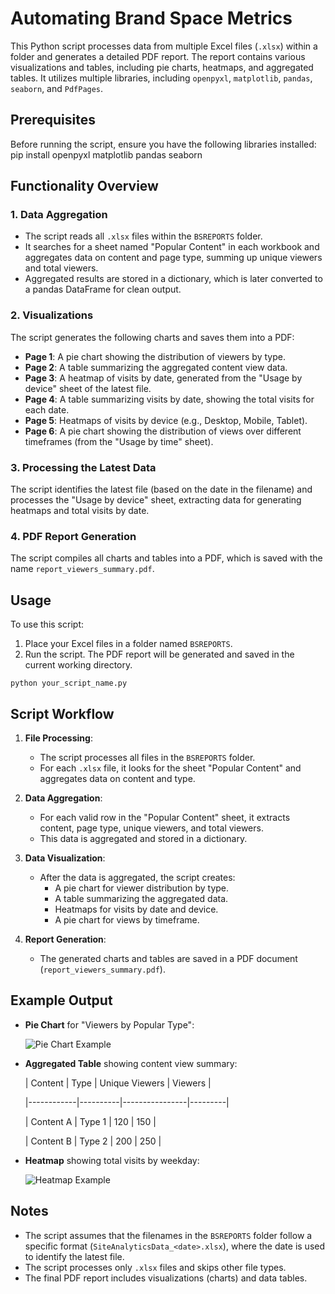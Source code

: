 # Automating Brand Space Metrics

This Python script processes data from multiple Excel files (`.xlsx`) within a folder and generates a detailed PDF report. The report contains various visualizations and tables, including pie charts, heatmaps, and aggregated tables. It utilizes multiple libraries, including `openpyxl`, `matplotlib`, `pandas`, `seaborn`, and `PdfPages`.

## Prerequisites

Before running the script, ensure you have the following libraries installed:
pip install openpyxl matplotlib pandas seaborn

## Functionality Overview

### 1. **Data Aggregation**
   - The script reads all `.xlsx` files within the `BSREPORTS` folder.
   - It searches for a sheet named "Popular Content" in each workbook and aggregates data on content and page type, summing up unique viewers and total viewers.
   - Aggregated results are stored in a dictionary, which is later converted to a pandas DataFrame for clean output.

### 2. **Visualizations**
   The script generates the following charts and saves them into a PDF:

   - **Page 1**: A pie chart showing the distribution of viewers by type.
   - **Page 2**: A table summarizing the aggregated content view data.
   - **Page 3**: A heatmap of visits by date, generated from the "Usage by device" sheet of the latest file.
   - **Page 4**: A table summarizing visits by date, showing the total visits for each date.
   - **Page 5**: Heatmaps of visits by device (e.g., Desktop, Mobile, Tablet).
   - **Page 6**: A pie chart showing the distribution of views over different timeframes (from the "Usage by time" sheet).
   
### 3. **Processing the Latest Data**
   The script identifies the latest file (based on the date in the filename) and processes the "Usage by device" sheet, extracting data for generating heatmaps and total visits by date.

### 4. **PDF Report Generation**
   The script compiles all charts and tables into a PDF, which is saved with the name `report_viewers_summary.pdf`.

## Usage

To use this script:

1. Place your Excel files in a folder named `BSREPORTS`.
2. Run the script. The PDF report will be generated and saved in the current working directory.

`python your_script_name.py`

## Script Workflow

1. **File Processing**:
   - The script processes all files in the `BSREPORTS` folder.
   - For each `.xlsx` file, it looks for the sheet "Popular Content" and aggregates data on content and type.
   
2. **Data Aggregation**:
   - For each valid row in the "Popular Content" sheet, it extracts content, page type, unique viewers, and total viewers.
   - This data is aggregated and stored in a dictionary.
   
3. **Data Visualization**:
   - After the data is aggregated, the script creates:
     - A pie chart for viewer distribution by type.
     - A table summarizing the aggregated data.
     - Heatmaps for visits by date and device.
     - A pie chart for views by timeframe.
   
4. **Report Generation**:
   - The generated charts and tables are saved in a PDF document (`report_viewers_summary.pdf`).

## Example Output

- **Pie Chart** for "Viewers by Popular Type":
  
  ![Pie Chart Example](<img width="361" alt="image" src="https://github.com/user-attachments/assets/d1dcd5ed-196f-47a0-8190-2435e9029f54" />)

- **Aggregated Table** showing content view summary:

  | Content    | Type     | Unique Viewers | Viewers |

  |------------|----------|----------------|---------|

  | Content A  | Type 1   | 120            | 150     |

  | Content B  | Type 2   | 200            | 250     |
  
- **Heatmap** showing total visits by weekday:

  ![Heatmap Example](<img width="890" alt="image" src="https://github.com/user-attachments/assets/a0dfbba0-e727-4cf7-a340-fd96a54de620" />)

## Notes

- The script assumes that the filenames in the `BSREPORTS` folder follow a specific format (`SiteAnalyticsData_<date>.xlsx`), where the date is used to identify the latest file.
- The script processes only `.xlsx` files and skips other file types.
- The final PDF report includes visualizations (charts) and data tables.
  

